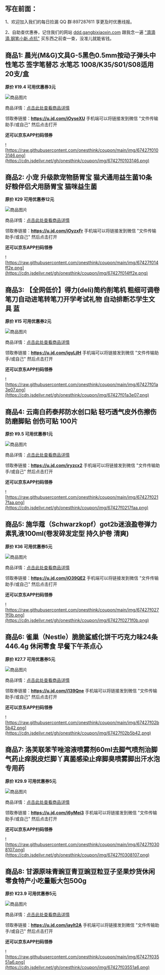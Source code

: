 ## 写在前面：

1、欢迎加入我们的每日捡漏 QQ 群:897287611 享更及时优惠线报。

2、自助查优惠券，记住我们的网站 [ddd.gangbixiaoxin.com](https://ddd.gangbixiaoxin.com) 跟我念一遍 ["滴滴滴.钢笔小新.点抗"](https://ddd.gangbixiaoxin.com) 买东西之前查一查，没准儿就能省钱。

## 商品1: 晨光(M&amp;G)文具G-5黑色0.5mm按动子弹头中性笔芯 签字笔替芯 水笔芯 1008/K35/S01/S08适用 20支/盒

**原价 ¥19.4 可用优惠券3元**

![商品图片](http://img14.360buyimg.com/n1/jfs/t1/176374/3/51608/108017/673a9ff9F8feb92fd/54ce1c26650812bb.jpg)

商品详情：[点击此处查看商品详情](https://union-click.jd.com/jdc?e=1003156031&amp;p=JF8BAZkJK1olXwQBXVpVD0oTBF8KE1kcWAYyEAEFVhQnWipNWhkeQxhZDAELXx9IHDRdBAlLARhaEQoBFxJSXzIGWQFRUUZiDSc4dCJLXTtDSyJiFQ5fEVkuVBVFRAEPWx0cPWZDHSpcYQ1XRGptXlsCHQp2CwQ9cThgRBd9fwh3B2YAIyxUailOZyt_biNxP09-Hz0vADJzcG4KbDkcNGRbPwA-cStHeAxrRSxKLWF1HV4cfC9gXjpxRQFiKF9_MCo1QzNudwp8UiBUK29UNioUfxwnSARxEwZHQ01gMkRUVk5tcy9wbhJuGwoOZF9tC0oXBGYOHF0cWDYyVF5tXiUXAm4JGloVXQMAZF9tCE0VAGoIG1sVVQEBUW5dAEwn1MKwztGkiI67gMDV3_Kw1ua0z8WdbTYyV25dCUoVA2sPGlkVbTYCV25eOBV5AjwOGVsXXAdsCFwZTg9LSCtmH1MQWAEBUVltCkoWAW04K2tVPV97MSI0VBVDSD9xbBMdAEMFJwIDWgx5BC9OEjt1HE92VTcbSAwSZioIK1sl)

领取券链接：**https://u.jd.com/iOyseXU** 手机端可以将链接发到微信 "文件传输助手/或自己" 然后点击打开

**还可以京东APP扫码领券**

![https://raw.githubusercontent.com/onesthink/coupon/main/img/67427f0103146.png](https://cdn.jsdelivr.net/gh/onesthink/coupon/img/67427f0103146.png)

## 商品2: 小宠 升级款宠物肠胃宝 猫犬通用益生菌10条  好粮伴侣犬用肠胃宝 猫咪益生菌

**原价 ¥29 可用优惠券12元**

![商品图片](http://img14.360buyimg.com/n1/jfs/t1/200631/11/44383/81288/673b00fdFe768205d/993657c894ea9113.jpg)

商品详情：[点击此处查看商品详情](https://union-click.jd.com/jdc?e=1003156031&amp;p=JF8BAacJK1olXwIGU1lVAEgTB18IGloUXwMGVV1eDk0nRzBQRQQlBENHFRxWFlVMWzBeTA9KQl1XSwwDVFVPRjtUBAJQAVsMFgQZBA1udRpjElprFVJ-XFkkAT9iWT9bQiRdL2gABBxUcQJtZi9zY1gRLkJeVlpKSEdjeh9tbCh-HXF7JD0qUTBWexpvaTlPNQR2Jlc4ahJrRxtTYzx3XFRJNCxUYS9kZ21raVNjP19yXCovbClsYAxJb1lDO39xNwEpbDxKVhZJWD9gA1VgIF9UcDJjYRZ7UhtiNFBkIy0uX3tSfGlgaAJBAGZWKhkrDwpWfSpeXg11UQoyVW5eCUsQCmkPHVIQbTYCVG4LZksWAm4LGFsSVAMyVW5dDkkUBm8IG1gVXwcGZF5VD3vArtfdkerA1b_WytaKsezCitPchdMlbTYBZF5cCUkXB2gJGVslbQYBZF1tViUWUGcIGVgQXGheVhobTBVHBAEPGl0QXAcDVm5fCUoVAV84Kx1sK3NpXV8jQB9rC2hxEi9gB1ZRDSEVeiUVUy0BYhJvOEZ5LF1Zew9LAWs4G2s)

领取券链接：**https://u.jd.com/iOyzxFr** 手机端可以将链接发到微信 "文件传输助手/或自己" 然后点击打开

**还可以京东APP扫码领券**

![https://raw.githubusercontent.com/onesthink/coupon/main/img/67427f014ff2e.png](https://cdn.jsdelivr.net/gh/onesthink/coupon/img/67427f014ff2e.png)

## 商品3: 【全网低价】得力(deli)简约削笔机 粗细可调卷笔刀自动进笔转笔刀开学考试礼物 自动排断芯学生文具 蓝

**原价 ¥15 可用优惠券2元**

![商品图片](http://img14.360buyimg.com/n1/jfs/t1/249339/15/17308/52943/66c551f7Ffa24272c/dbd40da760e48040.jpg)

商品详情：[点击此处查看商品详情](https://union-click.jd.com/jdc?e=1003156031&amp;p=JF8BAbgJK1olXwQAVVZbDkwSAl8IGloUXgYCVllbDEInRzBQRQQlBENHFRxWFlVMWzBeTA9KQl1XSwwDVFVPRjtUBAJQAVsMFgQZBB9-ZT9VaFtNKFxjHSIFej1vRTANbSdxLmgAFQ41YQ1KdidIflpNIVBfFD1KSEdjeh9tbChAGnJ7KDkpQThLexpvbDlMGwR2JlYvahJ_RwxtYz53FAdJIDxVeC9kAm1oQ1JxP19qXT0kUT1sYAxJbwRxOXFhNxsqUjxKVhZJWD9NImJhM1dbcDJjZhZrYBpiX3phIy0iX3tyfjBcYC5NW2VWIigfTwtRcyd_bA1DUQoyVW5eCUsQCmkPHVIQbTYCVG4fZp-YpbuzsYyy69K20ofrk5K2l7iuvYKs3NKJ8m5cOEsRAWwNG1sVXgUGUFxtCEMQM7ilo46f7NOK7YrDgJyupLqBp4-L1TYyZF1tCEoWAW8MHFoXXTYyVF1tC3tJbW5bHVgVWQFQOgJfTA1TQmZNdVwUVAEKVl5ZOEkWAm0KK2slCW9kBAMuCBNiWQ5BZwNnK35EC1srdC9kbW1JSzN8G1t3HB44CRNrVTJIeGsVbQ)

领取券链接：**https://u.jd.com/igyLjlH** 手机端可以将链接发到微信 "文件传输助手/或自己" 然后点击打开

**还可以京东APP扫码领券**

![https://raw.githubusercontent.com/onesthink/coupon/main/img/67427f01a3e07.png](https://cdn.jsdelivr.net/gh/onesthink/coupon/img/67427f01a3e07.png)

## 商品4: 云南白药泰邦防水创口贴  轻巧透气皮外伤擦伤防磨脚贴 创伤可贴 100片

**原价 ¥9.5 可用优惠券1元**

![商品图片](http://img14.360buyimg.com/n1/jfs/t1/194113/2/51148/135999/673e8e17Fd7492cad/abc5765fbad38ab4.jpg)

商品详情：[点击此处查看商品详情](https://union-click.jd.com/jdc?e=1003156031&amp;p=JF8BAa8JK1olXwIGU1ZfAEkTBF8IGloUXA4HUltYAUInRzBQRQQlBENHFRxWFlVMWzBeTA9KQl1XSwwDVFVPRjtUBAJQAVsMFgQZBCliRwlXRT5RDQ8KBwMHDUMRVWl7aBxoBmgANDgIfSBCRiZ2UyMUNHt7LwlKSEdjeh9tbChyAnFrBjcpe0tLexpsfzlPLQR0JlYrahJrRwxDYz93XHpJIBZUay9ke21-aVNmP19hCyo0cz1sYAxWbSJxPn9xJxspUjxKVhZJWDlOKm1nIy4dcDJjZhZ7ZBlhNGZiLS0iX3sSYzBBUDxPVWVSCD8mfhJvSDhqU15DUQoyVW5eCUsQCmkPHVIQbTYCVG4fZpKnqLuFso290d--yonikZ-fjV8JK1sTXwUHVF5dC04QAW04G1MSbdGv7IvXuZ6furuWk4ys-tOL6IrDgHsnM2w4G1oUXwYGU19fCHsnA2w4GGtLMwdRUlZYARsSbTMKXx1RHUJaOllcAUgWB2oOK1kUXAQAZG5taj5TZTBWfh9FVA5RCQRYAE1BBRx7XCZOMwRiMgsoYx5SShFAY1p8IH95A25dOA)

领取券链接：**https://u.jd.com/iryzcx2** 手机端可以将链接发到微信 "文件传输助手/或自己" 然后点击打开

**还可以京东APP扫码领券**

![https://raw.githubusercontent.com/onesthink/coupon/main/img/67427f0217faa.png](https://cdn.jsdelivr.net/gh/onesthink/coupon/img/67427f0217faa.png)

## 商品5: 施华蔻（Schwarzkopf）got2b迷浪盈卷弹力素乳液100ml(卷发碎发定型 持久护卷 清爽)

**原价 ¥36 可用优惠券5元**

![商品图片](http://img14.360buyimg.com/n1/jfs/t1/166546/28/51728/143556/67347896Fb738e741/6f6727417e6a88f5.jpg)

商品详情：[点击此处查看商品详情](https://union-click.jd.com/jdc?e=1003156031&amp;p=JF8BAaQJK1olXwIGUltUDUkUC18PGFsdXQcyEAEFVhQnWipNWhkeQxhZDAELXx9IHDRdBAlLARhaEQoBFxJSXzIGWQFRUV1CP1olSRQRCgkBWRNtHwB_KT0bXQl2cAEKH1gRHVBDVw42byxMRAsJS1MCHQp1ViY_cSh0Rxd9fzh3BHoAIzxUWylOZytoUCBlP096HyoFAS5zcBMKbzkdK2RbNFgpVzRleAxrRS18NWB1HSEBfBFgXjpxWhphBVxRMzlUDDNudw18UihQKll-Byk-YxwnShh_Hj9hIwRnEAYqdBlfd2wITTlrCwoOZF9tC0oXBGYOHF0cWDYyVF5tWyXApOPcp-TM-Izb4sWEqd_AuMvfvtQlXDYCUlxeDUsXA2wME1oXbQYKU26KpfPCid7dk-LBw47V7fmIgffDnec4K2sWbQYDVVxdDEwWAW84K1sWbQUyCjBcW0MXAG5aHTVJX0JEEB0YQyUQAmkOHVMTWTYAVV9fCnsnMzRIcF9tHFkEXThUSgNvQWl1ZjhTCERjJzBfDEgTQzlJGAt-OmFZEzpcWEMnA18)

领取券链接：**https://u.jd.com/iO39QE2** 手机端可以将链接发到微信 "文件传输助手/或自己" 然后点击打开

**还可以京东APP扫码领券**

![https://raw.githubusercontent.com/onesthink/coupon/main/img/67427f0271f0b.png](https://cdn.jsdelivr.net/gh/onesthink/coupon/img/67427f0271f0b.png)

## 商品6: 雀巢（Nestle）脆脆鲨威化饼干巧克力味24条446.4g 休闲零食 早餐下午茶点心

**原价 ¥27.7 可用优惠券5元**

![商品图片](http://img14.360buyimg.com/n1/jfs/t1/173849/12/48829/189600/673c7585Fa2f8e731/95ebf8ef158a6970.jpg)

商品详情：[点击此处查看商品详情](https://union-click.jd.com/jdc?e=1003156031&amp;p=JF8BAaUJK1olXwIGUVlUCEoVC18MGlIQXQYyEAEFVhQnWipNWhkeQxhZDAELXx9IHDRdBAlLARhaEQoBFxJSXzIGWQFRUW8FM11fXgAVABV3UwNrGw9ADwgOfShrBgEKYiBXWgNgHSkfVRZ-egpceCECHQp1LS4OfDh0RBd9fzh3BHoAIzxUWylOZytoUCBlP096HyoFAS5zcBMKbzkdK2RbNFgpVzRleAxrRS18NWB1HSEBfBFgXjpxWhphBVxRMzlUDDNudw18UihQKll-Byk-YxwnXyZpbyBMKU9hBiglUE5oahJNaSB8PQoOZF9tC0oXBGYOHF0cWDYyVF5tWyVIVy1NRg97hIGQg9TN3-S6bTpYQwZdbQcyVFhfC04XA28LHVodXDYCXFlt3-av1uW5ztOsiZiKg-f63cKr1_GAK2slXjYCVV9fCE8QAm0IK2sVXjYBZAAzCRgRAW8NHw97AQRGEhofSxt5B2cNGVMUXwEyVl9cCkknM19hHDwWX1BJVl0ndwNPfSkBWQBDDnNhKFszCjJsQWgNeRJiH1tfPSc4XChtM284)

领取券链接：**https://u.jd.com/i139Qne** 手机端可以将链接发到微信 "文件传输助手/或自己" 然后点击打开

**还可以京东APP扫码领券**

![https://raw.githubusercontent.com/onesthink/coupon/main/img/67427f02b5b42.png](https://cdn.jsdelivr.net/gh/onesthink/coupon/img/67427f02b5b42.png)

## 商品7: 洛芙联苯苄唑溶液喷雾剂60ml去脚气喷剂治脚气药止痒脱皮烂脚丫真菌感染止痒脚臭喷雾脚出汗水泡专用药

**原价 ¥29.9 可用优惠券5元**

![商品图片](http://img14.360buyimg.com/n1/jfs/t1/134415/22/51191/92542/6736eb22Fad899628/502be8976be34af0.jpg)

商品详情：[点击此处查看商品详情](https://union-click.jd.com/jdc?e=1003156031&amp;p=JF8BAa4JK1olXwIGXVteD0IUAl8IGloUXQUEXF1VDkonRzBQRQQlBENHFRxWFlVMWzBeTA9KQl1XSwwDVFVPRjtUBAJQAVsMFgQZBDBeWy9_fFh3PEBxAVkoXRxwUA8LRTkRWWgALyQ_QStuCzZ6SR5gXFt7UglKSEdjeh9tbCh2H3FdDj0kazBTexpseDlPLQRhJlYuahIWRxhtYCt3XHJJIyxUWC9ka21oU1JFP196QF0qfilzZhRreBpiNFxiIxcuSDxNdDJdYhpWOwRUNzwAawhvehtqYjhiGXFrIA4pUShAMzgJUkVUL1tKMSUdUTdAZhNXXh1NDlAOWG5cOEgWA2gBHVwTVAMyZF5dOBh5WDpmUBBCBEZABgIZWgpNM244G10XXgMCVF5eAE8XBl8IE1wliqu6gdTs3cOu1_GAzOKyiI--gMDVOHsnAF8IGloXXQIFVVxdOHsXAF8LKwV7XFULUwpaDxh5X21MXR9RAV1sUFZYCUgQBGg4GVoUXwQyZG4mQRNXdAgLeTpTLlMFIQsKbxh3ADFqH197X314Nhc9cUNOcT1NblpIJABVZF5t)

领取券链接：**https://u.jd.com/i6yMei3** 手机端可以将链接发到微信 "文件传输助手/或自己" 然后点击打开

**还可以京东APP扫码领券**

![https://raw.githubusercontent.com/onesthink/coupon/main/img/67427f0308107.png](https://cdn.jsdelivr.net/gh/onesthink/coupon/img/67427f0308107.png)

## 商品8: 甘源原味青豌豆青豆豌豆粒豆子坚果炒货休闲零食特产小吃量贩大包500g

**原价 ¥23.9 可用优惠券5元**

![商品图片](http://img14.360buyimg.com/n1/jfs/t1/195682/20/52229/206288/673a8e05F5f5726bd/aae13b3e70ad981b.jpg)

商品详情：[点击此处查看商品详情](https://union-click.jd.com/jdc?e=1003156031&amp;p=JF8BAaIJK1olXwQBVV9UDk0eBF8KEl0QWwQDZBoCUBVIMzZNXhpXVhgcDwYCXhxDXHBTTkRHA1ocDBsJVFRORjNVFRlPGQpdDgElejYfRDNNYAZ3CmJgLAEmVzFAcy9mGRBcFlx6DyoCSz1hXG11GQJBSkYOIAELbD9keCp8fyxzKlxHCjwkazdudypMfzluPmUDFR84cTRrdBh_RTlsLnpiMBsaazJrYwxqeBxiX1BlID02Vj1-fzdgRD9mKll9LicqaBF0WRtqbDhuHnJdBj4keyhSex8cGS4BX3MyUl1fXU5kQjtqYVh8HWZWJgkgDjRhRWMEK1olXgcCU1dbD00eBl84G1slC2gCVV9cCUIVBGYPK1olXQAAV1tdCEsVB28AHmsVVQEyg_Pl3cGm1uexz8Wdir-lgdfh3NWfM184GGsVXAcAVFpaCUkXM18IGGsWbVhsVQ1bCkoWV2lmR1lRG0JJVVwzDEMTA2YAHl4lXwcDVlxtOHtIWTBwaSYdGlpHLwM_Xy91ezBzRCFCLUZsVhUUQxFvWBtXWC1jAgR_VgcJOEsn)

领取券链接：**https://u.jd.com/iayIt2A** 手机端可以将链接发到微信 "文件传输助手/或自己" 然后点击打开

**还可以京东APP扫码领券**

![https://raw.githubusercontent.com/onesthink/coupon/main/img/67427f03551a6.png](https://cdn.jsdelivr.net/gh/onesthink/coupon/img/67427f03551a6.png)

